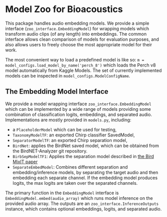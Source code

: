 # Model Zoo for Bioacoustics

This package handles audio embedding models. We provide a simple interface
(`zoo_interface.EmbeddingModel`) for wrapping models which transform audio clips
(of any length) into embeddings. The common interface allows clean comparison
of models for evaluation purposes, and also allows users to freely choose the
most appropriate model for their work.

The most convenient way to load a predefined model is like so:
```m = model_configs.load_model_by_name('perch_8')```
which loads the Perch v8 model automatically from Kaggle Models. The set of
currently implemented models can be inspected in
`model_configs.ModelConfigName`.

## The Embedding Model Interface

We provide a model wrapping interface `zoo_interface.EmbeddingModel` which can
be implemented by a wide range of models providing some combination of
classification logits, embeddings, and separated audio. Implementations are
mostly provided in `models.py`, including:

* a `PlaceholderModel` which can be used for testing,
* `TaxonomyModelTF`: an exported Chirp classifier SavedModel,
* `SeparatorModelTF`: an exported Chirp separation model,
* `BirdNet`: applies the BirdNet saved model, which can be obtained from the
  BirdNET-Analyzer git repository.
* `BirbSepModelTF1`: Applies the separation model described in [the Bird MixIT
  paper](https://arxiv.org/abs/2110.03209)
* `SeparateEmbedModel`: Combines different separation and embedding/inference
  models, by separating the target audio and then embedding each separate
  channel. If the embedding model produces logits, the max logits are taken
  over the separated channels.

The primary function in the `EmbeddingModel` interface is
`EmbeddingModel.embed(audio_array)` which runs model inference on the provided
audio array. The outputs are an `zoo_interface.InferenceOutputs` instance, which
contains optional embeddings, logits, and separated audio.
